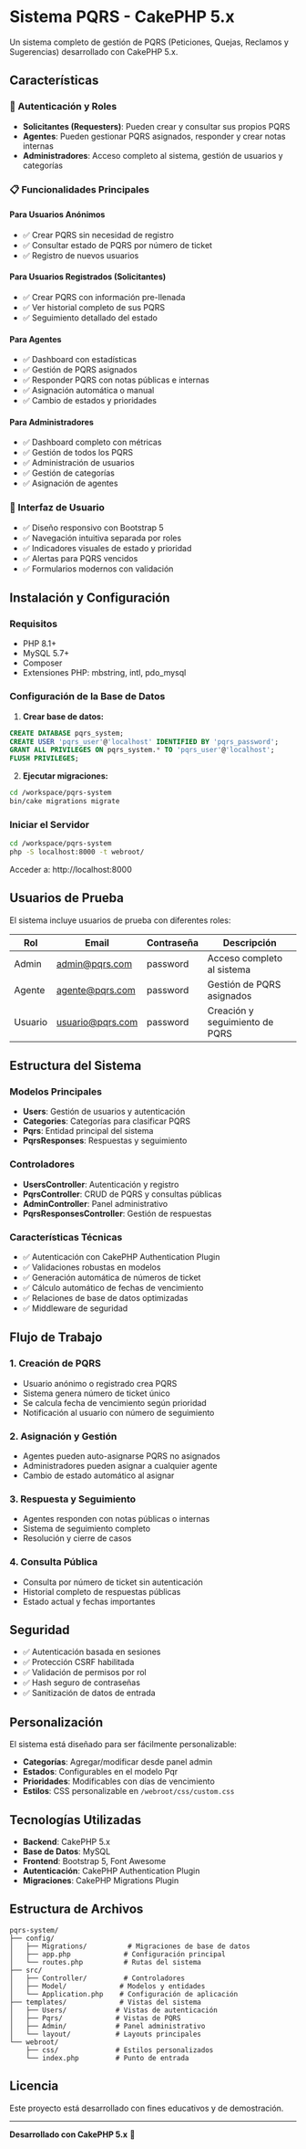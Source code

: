 # Sistema PQRS - CakePHP 5.x

Un sistema completo de gestión de PQRS (Peticiones, Quejas, Reclamos y Sugerencias) desarrollado con CakePHP 5.x.

## Características

### 🔐 Autenticación y Roles
- **Solicitantes (Requesters)**: Pueden crear y consultar sus propios PQRS
- **Agentes**: Pueden gestionar PQRS asignados, responder y crear notas internas
- **Administradores**: Acceso completo al sistema, gestión de usuarios y categorías

### 📋 Funcionalidades Principales

#### Para Usuarios Anónimos
- ✅ Crear PQRS sin necesidad de registro
- ✅ Consultar estado de PQRS por número de ticket
- ✅ Registro de nuevos usuarios

#### Para Usuarios Registrados (Solicitantes)
- ✅ Crear PQRS con información pre-llenada
- ✅ Ver historial completo de sus PQRS
- ✅ Seguimiento detallado del estado

#### Para Agentes
- ✅ Dashboard con estadísticas
- ✅ Gestión de PQRS asignados
- ✅ Responder PQRS con notas públicas e internas
- ✅ Asignación automática o manual
- ✅ Cambio de estados y prioridades

#### Para Administradores
- ✅ Dashboard completo con métricas
- ✅ Gestión de todos los PQRS
- ✅ Administración de usuarios
- ✅ Gestión de categorías
- ✅ Asignación de agentes

### 🎨 Interfaz de Usuario
- ✅ Diseño responsivo con Bootstrap 5
- ✅ Navegación intuitiva separada por roles
- ✅ Indicadores visuales de estado y prioridad
- ✅ Alertas para PQRS vencidos
- ✅ Formularios modernos con validación

## Instalación y Configuración

### Requisitos
- PHP 8.1+
- MySQL 5.7+
- Composer
- Extensiones PHP: mbstring, intl, pdo_mysql

### Configuración de la Base de Datos

1. **Crear base de datos:**
```sql
CREATE DATABASE pqrs_system;
CREATE USER 'pqrs_user'@'localhost' IDENTIFIED BY 'pqrs_password';
GRANT ALL PRIVILEGES ON pqrs_system.* TO 'pqrs_user'@'localhost';
FLUSH PRIVILEGES;
```

2. **Ejecutar migraciones:**
```bash
cd /workspace/pqrs-system
bin/cake migrations migrate
```

### Iniciar el Servidor

```bash
cd /workspace/pqrs-system
php -S localhost:8000 -t webroot/
```

Acceder a: http://localhost:8000

## Usuarios de Prueba

El sistema incluye usuarios de prueba con diferentes roles:

| Rol | Email | Contraseña | Descripción |
|-----|-------|------------|-------------|
| Admin | admin@pqrs.com | password | Acceso completo al sistema |
| Agente | agente@pqrs.com | password | Gestión de PQRS asignados |
| Usuario | usuario@pqrs.com | password | Creación y seguimiento de PQRS |

## Estructura del Sistema

### Modelos Principales
- **Users**: Gestión de usuarios y autenticación
- **Categories**: Categorías para clasificar PQRS
- **Pqrs**: Entidad principal del sistema
- **PqrsResponses**: Respuestas y seguimiento

### Controladores
- **UsersController**: Autenticación y registro
- **PqrsController**: CRUD de PQRS y consultas públicas
- **AdminController**: Panel administrativo
- **PqrsResponsesController**: Gestión de respuestas

### Características Técnicas
- ✅ Autenticación con CakePHP Authentication Plugin
- ✅ Validaciones robustas en modelos
- ✅ Generación automática de números de ticket
- ✅ Cálculo automático de fechas de vencimiento
- ✅ Relaciones de base de datos optimizadas
- ✅ Middleware de seguridad

## Flujo de Trabajo

### 1. Creación de PQRS
- Usuario anónimo o registrado crea PQRS
- Sistema genera número de ticket único
- Se calcula fecha de vencimiento según prioridad
- Notificación al usuario con número de seguimiento

### 2. Asignación y Gestión
- Agentes pueden auto-asignarse PQRS no asignados
- Administradores pueden asignar a cualquier agente
- Cambio de estado automático al asignar

### 3. Respuesta y Seguimiento
- Agentes responden con notas públicas o internas
- Sistema de seguimiento completo
- Resolución y cierre de casos

### 4. Consulta Pública
- Consulta por número de ticket sin autenticación
- Historial completo de respuestas públicas
- Estado actual y fechas importantes

## Seguridad

- ✅ Autenticación basada en sesiones
- ✅ Protección CSRF habilitada
- ✅ Validación de permisos por rol
- ✅ Hash seguro de contraseñas
- ✅ Sanitización de datos de entrada

## Personalización

El sistema está diseñado para ser fácilmente personalizable:

- **Categorías**: Agregar/modificar desde panel admin
- **Estados**: Configurables en el modelo Pqr
- **Prioridades**: Modificables con días de vencimiento
- **Estilos**: CSS personalizable en `/webroot/css/custom.css`

## Tecnologías Utilizadas

- **Backend**: CakePHP 5.x
- **Base de Datos**: MySQL
- **Frontend**: Bootstrap 5, Font Awesome
- **Autenticación**: CakePHP Authentication Plugin
- **Migraciones**: CakePHP Migrations Plugin

## Estructura de Archivos

```
pqrs-system/
├── config/
│   ├── Migrations/          # Migraciones de base de datos
│   ├── app.php             # Configuración principal
│   └── routes.php          # Rutas del sistema
├── src/
│   ├── Controller/         # Controladores
│   ├── Model/             # Modelos y entidades
│   └── Application.php    # Configuración de aplicación
├── templates/             # Vistas del sistema
│   ├── Users/            # Vistas de autenticación
│   ├── Pqrs/             # Vistas de PQRS
│   ├── Admin/            # Panel administrativo
│   └── layout/           # Layouts principales
└── webroot/
    ├── css/              # Estilos personalizados
    └── index.php         # Punto de entrada
```

## Licencia

Este proyecto está desarrollado con fines educativos y de demostración.

---

**Desarrollado con CakePHP 5.x** 🍰